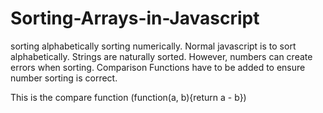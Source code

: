 # Sorting-Arrays-in-Javascript

sorting alphabetically
sorting numerically.
Normal javascript is to sort alphabetically. Strings are naturally sorted.
However, numbers can create errors when sorting. Comparison Functions have to be added to ensure number sorting is correct.

This is the compare function (function(a, b){return a - b})
